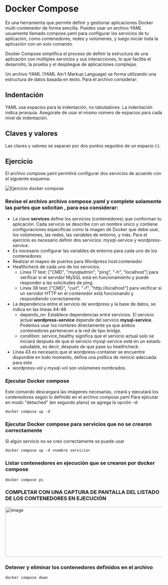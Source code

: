 # Docker Compose
Es una herramienta que permite definir y gestionar aplicaciones Docker multi-contenedor de forma sencilla. Puedes usar un archivo YAML usuamente llamado compose.yaml para configurar los servicios de tu aplicación, como contenedores, redes y volúmenes, y luego iniciar toda la aplicación con un solo comando.

Docker Compose simplifica el proceso de definir la estructura de una aplicación con múltiples servicios y sus interacciones, lo que facilita el desarrollo, la prueba y el despliegue de aplicaciones complejas.

Un archivo YAML (YAML Ain't Markup Language) se forma utilizando una estructura de datos basada en texto. Para el archivo considerar:
## Indentación
YAML usa espacios para la indentación, no tabuladores.
La indentación indica jerarquía. Asegúrate de usar el mismo número de espacios para cada nivel de indentación.
## Claves y valores
Las claves y valores se separan por dos puntos seguidos de un espacio (:).

## Ejercicio
El archivo compose.yaml permitirá configurar dos servicios de acuerdo con el siguiente esquema:

![Ejercicio docker compose](imagenes/ejercicio-docker-compose.PNG)

### Revise el archivo archivo compose.yaml y complete solamente las partes que solicitan <valor>, para eso considerar:
- La clave **services** define los servicios (contenedores) que conforman tu aplicación. Cada servicio se describe con un nombre único y contiene configuraciones específicas como la imagen de Docker que debe usar, los volúmenes, las redes, las variables de entorno, y más. Para el ejercicio es necesario definir dos servicios: mysql-service y wordpress-service.
- Es necesario configurar las variables de entorno para cada uno de los contenedores
- Realizar el mapeo de puertos para Wordpress host:contenedor
- Healthcheck de cada uno de los servicios.
    - Línea 17 test: ["CMD", "mysqladmin", "ping", "-h", "localhost"] para verificar si el servidor MySQL está en funcionamiento y puede responder a las solicitudes de ping.
    - Línea 38 test: ["CMD", "curl", "-f", "http://localhost"] para verificar si un servidor HTTP en el contenedor está funcionando y respondiendo correctamente.
- La dependencia entre el servicio de wordpress y la base de datos, se indica en las líneas 44-46
  - depends_on: Establece dependencias entre servicios. El servicio actual **wordpress-service** depende del servicio **mysql-service**. Podemos usar los nombres directamente ya que ambos contenedores pertenecen a la red de tipo bridge.
  - condition: service_healthy significa que el servicio actual solo se iniciará después de que el servicio mysql-service esté en un estado saludable, es decir, después de que pase su healthcheck.
- Línea 43 es necesario que el wordpress-container se encuentre disponible en todo momento, defina una política de reinicio adecuada para esto
- wordpress-vol y mysql-vol son volúmenes nombrados.

### Ejecutar Docker compose
Este comando descargará las imágenes necesarias, creará y ejecutará los contenedores según lo definido en el archivo compose.yaml
Para ejecutar en modo "detached" (en segundo plano) se agrega la opción -d:
```
docker compose up -d
```

### Ejecutar Docker compose para servicios que no se crearon correctamente
Si algún servicio no se creó correctamente se puede usar
```
docker compose up -d <nombre servicio>
```

### Listar contenedores en ejecución que se crearon por docker compose
```
docker compose ps
```
### COMPLETAR CON UNA CAPTURA DE PANTALLA DEL LISTADO DE LOS CONTENEDORES EN EJECUCIÓN
<img width="917" height="160" alt="image" src="https://github.com/user-attachments/assets/7e5024f3-87c8-4982-acab-3baf8c66b133" />

### Detener y eliminar los contenedores definidos en el archivo
```
docker compose down
```
